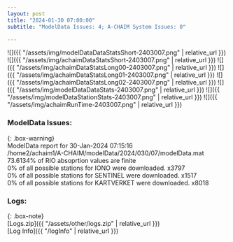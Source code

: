```yaml
---
layout: post
title: "2024-01-30 07:00:00"
subtitle: "ModelData Issues: 4; A-CHAIM System Issues: 0"

---
```


![]({{ "/assets/img/modelDataDataStatsShort-2403007.png" | relative_url }})
![]({{ "/assets/img/achaimDataStatsShort-2403007.png" | relative_url }})
![]({{ "/assets/img/achaimDataStatsLong00-2403007.png" | relative_url }})
![]({{ "/assets/img/achaimDataStatsLong01-2403007.png" | relative_url }})
![]({{ "/assets/img/achaimDataStatsLong02-2403007.png" | relative_url }})
![]({{ "/assets/img/modelDataDataStats-2403007.png" | relative_url }})
![]({{ "/assets/img/modelDataStationStats-2403007.png" | relative_url }})
![]({{ "/assets/img/achaimRunTime-2403007.png" | relative_url }})


### ModelData Issues:  
  
{: .box-warning}  
 ModelData report for 30-Jan-2024 07:15:16   
 /home2/achaim1/A-CHAIM/modelData/2024/030/07/modelData.mat   
 73.6134% of RIO absoprtion values are finite   
 0% of all possible stations for IONO were downloaded. x3797   
 0% of all possible stations for SENTINEL were downloaded. x1517   
 0% of all possible stations for KARTVERKET were downloaded. x8018   
  


### Logs:  
  
{: .box-note}  
[Logs.zip]({{ "/assets/other/logs.zip" | relative_url }})  
[Log Info]({{ "/logInfo" | relative_url }})  

